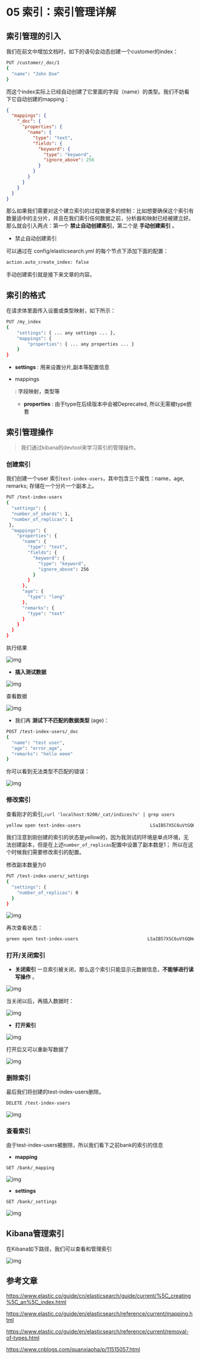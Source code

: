 # 05 索引：索引管理详解

## 索引管理的引入

我们在前文中增加文档时，如下的语句会动态创建一个customer的index：

```bash
PUT /customer/_doc/1
{
  "name": "John Doe"
}
```

而这个index实际上已经自动创建了它里面的字段（name）的类型。我们不妨看下它自动创建的mapping：

```json
{
  "mappings": {
    "_doc": {
      "properties": {
        "name": {
          "type": "text",
          "fields": {
            "keyword": {
              "type": "keyword",
              "ignore_above": 256
            }
          }
        }
      }
    }
  }
}
```

那么如果我们需要对这个建立索引的过程做更多的控制：比如想要确保这个索引有数量适中的主分片，并且在我们索引任何数据之前，分析器和映射已经被建立好。那么就会引入两点：第一个 **禁止自动创建索引**，第二个是 **手动创建索引** 。

- 禁止自动创建索引

可以通过在 config/elasticsearch.yml 的每个节点下添加下面的配置：

```bash
action.auto_create_index: false
```

手动创建索引就是接下来文章的内容。

## 索引的格式

在请求体里面传入设置或类型映射，如下所示：

```bash
PUT /my_index
{
    "settings": { ... any settings ... },
    "mappings": {
        "properties": { ... any properties ... }
    }
}
```

- **settings** : 用来设置分片,副本等配置信息

- mappings

  : 字段映射，类型等

  - **properties** : 由于type在后续版本中会被Deprecated, 所以无需被type嵌套

## 索引管理操作

> 我们通过kibana的devtool来学习索引的管理操作。

### 创建索引

我们创建一个user 索引`test-index-users`，其中包含三个属性：name，age, remarks; 存储在一个分片一个副本上。

```bash
PUT /test-index-users
{
  "settings": {
  "number_of_shards": 1,
  "number_of_replicas": 1
 },
  "mappings": {
    "properties": {
      "name": {
        "type": "text",
        "fields": {
          "keyword": {
            "type": "keyword",
            "ignore_above": 256
          }
        }
      },
      "age": {
        "type": "long"
      },
      "remarks": {
        "type": "text"
      }
    }
  }
}
```

执行结果

![img](assets/es-index-manage-1.png)

- **插入测试数据**

![img](assets/es-index-manage-2.png)

查看数据

![img](assets/es-index-manage-3.png)

- 我们再 **测试下不匹配的数据类型** (age)：

```bash
POST /test-index-users/_doc
{
  "name": "test user",
  "age": "error_age",
  "remarks": "hello eeee"
}
```

你可以看到无法类型不匹配的错误：

![img](assets/es-index-manage-4.png)

### 修改索引

查看刚才的索引,`curl 'localhost:9200/_cat/indices?v' | grep users`

```bash
yellow open test-index-users                          LSaIB57XSC6uVtGQHoPYxQ 1 1     1    0   4.4kb   4.4kb
```

我们注意到刚创建的索引的状态是yellow的，因为我测试的环境是单点环境，无法创建副本，但是在上述`number_of_replicas`配置中设置了副本数是1； 所以在这个时候我们需要修改索引的配置。

修改副本数量为0

```bash
PUT /test-index-users/_settings
{
  "settings": {
    "number_of_replicas": 0
  }
}
```

![img](assets/es-index-manage-5.png)

再次查看状态：

```bash
green open test-index-users                          LSaIB57XSC6uVtGQHoPYxQ 1 1     1    0   4.4kb   4.4kb
```

### 打开/关闭索引

- **关闭索引** 一旦索引被关闭，那么这个索引只能显示元数据信息，**不能够进行读写操作** 。

![img](assets/es-index-manage-7.png)

当关闭以后，再插入数据时：

![img](assets/es-index-manage-8.png)

- **打开索引**

![img](assets/es-index-manage-9.png)

打开后又可以重新写数据了

![img](assets/es-index-manage-10.png)

### 删除索引

最后我们将创建的test-index-users删除。

```bash
DELETE /test-index-users
```

![img](assets/es-index-manage-11.png)

### 查看索引

由于test-index-users被删除，所以我们看下之前bank的索引的信息

- **mapping**

```bash
GET /bank/_mapping
```

![img](assets/es-index-manage-12.png)

- **settings**

```bash
GET /bank/_settings
```

![img](assets/es-index-manage-13.png)

## Kibana管理索引

在Kibana如下路径，我们可以查看和管理索引

![img](assets/es-index-manage-6.png)

## 参考文章

<https://www.elastic.co/guide/cn/elasticsearch/guide/current/%5C_creating%5C_an%5C_index.html>

<https://www.elastic.co/guide/en/elasticsearch/reference/current/mapping.html>

<https://www.elastic.co/guide/en/elasticsearch/reference/current/removal-of-types.html>

<https://www.cnblogs.com/quanxiaoha/p/11515057.html>
